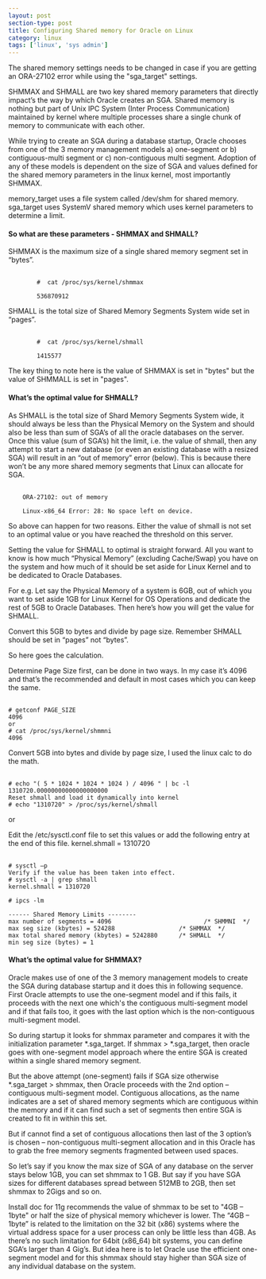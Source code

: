 ```yaml
---
layout: post
section-type: post
title: Configuring Shared memory for Oracle on Linux
category: linux
tags: ['linux', 'sys admin']
---
```


The shared memory settings needs to be changed in case if you are getting an ORA-27102 error while using the "sga_target" settings.

SHMMAX and SHMALL are two key shared memory parameters that directly impact’s the way by which Oracle creates an SGA.  Shared memory is nothing but part of Unix IPC System (Inter Process Communication) maintained by kernel where multiple  processes share a single chunk of memory to communicate with each other.

While trying to create an SGA during a database startup, Oracle chooses from one of the 3 memory management models 
a) one-segment or b) contiguous-multi segment or c) non-contiguous multi segment. Adoption of any of these models is  dependent on the size of SGA and values defined for the shared memory parameters in the linux kernel, most importantly SHMMAX.

memory_target uses a file system called /dev/shm for shared memory. sga_target uses SystemV shared memory which uses kernel parameters to determine a limit. 

#### So what are these parameters - SHMMAX and SHMALL? 

SHMMAX is the maximum size of a single shared memory segment set in “bytes”.

<pre> <code data-trim class="bash">
		#  cat /proc/sys/kernel/shmmax

		536870912
</code></pre>

SHMALL is the total size of Shared Memory Segments System wide set in “pages”.

<pre> <code data-trim class="bash">
		#  cat /proc/sys/kernel/shmall

		1415577
</code></pre>

The key thing to note here is the value of SHMMAX is set in "bytes" but the value of SHMMALL is set in "pages".

#### What’s the optimal value for SHMALL? 

As SHMALL is the total size of Shard Memory Segments System wide, it should always be less than the Physical Memory 
on the System and should also be less than sum of SGA’s of all the oracle databases on the server. Once this value 
(sum of SGA’s) hit the limit, i.e. the value of shmall, then any attempt to start a new database (or even an existing  database with a resized SGA) will result in an “out of memory” error (below). This is because there won’t be any more shared memory segments that Linux can allocate for SGA.

<pre> <code data-trim class="yaml">
	ORA-27102: out of memory

	Linux-x86_64 Error: 28: No space left on device.
</code></pre>

So above can happen for two reasons. Either the value of shmall is not set to an optimal value or you have reached 
the threshold on this server.

Setting the value for SHMALL to optimal is straight forward. All you want to know is how much “Physical Memory” 
(excluding Cache/Swap) you have on the system and how much of it should be set aside for Linux Kernel and to be 
dedicated to Oracle Databases.

For e.g. Let say the Physical Memory of a system is 6GB, out of which you want to set aside 1GB for Linux Kernel for 
OS Operations and dedicate the rest of 5GB to Oracle Databases. Then here’s how you will get the value for SHMALL.

Convert this 5GB to bytes and divide by page size. Remember SHMALL should be set in “pages” not “bytes”.

So here goes the calculation.

Determine Page Size first, can be done in two ways. In my case it’s 4096 and that’s the recommended and default in most cases which you can keep the same. 

<pre> <code data-trim class="bash">
# getconf PAGE_SIZE
4096
or
# cat /proc/sys/kernel/shmmni
4096
</code></pre>

Convert 5GB into bytes and divide by page size, I used the linux calc to do the math.

<pre> <code data-trim class="bash">
# echo "( 5 * 1024 * 1024 * 1024 ) / 4096 " | bc -l
1310720.00000000000000000000
Reset shmall and load it dynamically into kernel
# echo "1310720" > /proc/sys/kernel/shmall
</code></pre>

or

Edit the /etc/sysctl.conf file to set this values or add the following entry at the end of this file.
kernel.shmall =  1310720

<pre> <code data-trim class="bash">
# sysctl –p
Verify if the value has been taken into effect.
# sysctl -a | grep shmall
kernel.shmall = 1310720

# ipcs -lm

------ Shared Memory Limits --------
max number of segments = 4096                          /* SHMMNI  */
max seg size (kbytes) = 524288                  /* SHMMAX  */
max total shared memory (kbytes) = 5242880      /* SHMALL  */
min seg size (bytes) = 1
</code></pre>



#### What’s the optimal value for SHMMAX? 

Oracle makes use of one of the 3 memory management models to create the SGA during database startup and it 
does this in following sequence. First Oracle attempts to use the one-segment model and if this fails, it proceeds 
with the next one which's the contiguous multi-segment model and if that fails too, it goes with the last option 
which is the non-contiguous multi-segment model.

So during startup it looks for shmmax parameter and compares it with the initialization parameter *.sga_target. 
If shmmax > *.sga_target, then oracle goes with one-segment model approach where the entire SGA is created 
within a single shared memory segment.

But the above attempt (one-segment) fails if SGA size otherwise *.sga_target  > shmmax, then Oracle proceeds with 
the 2nd option – contiguous multi-segment model. Contiguous allocations, as the name indicates are a set of 
shared memory segments which are contiguous within the memory and if it can find such a set of segments then 
entire SGA is created to fit in within this set. 


But if cannot find a set of contiguous allocations then last of the 3 option’s is chosen – non-contiguous multi-segment allocation and in this Oracle has to grab the free memory segments fragmented between used spaces.

So let’s say if you know the max size of SGA of any database on the server stays below 1GB, you can set shmmax to 1 GB. But say if you have SGA sizes for different databases spread between 512MB to 2GB, then set shmmax to 2Gigs and so on.

Install doc for 11g recommends the value of shmmax to be set to "4GB – 1byte" or half the size of physical memory whichever is lower. The “4GB – 1byte” is related to the limitation on the 32 bit (x86) systems where the virtual address space for a user process can only be  little less than 4GB. As there’s no such limitation for 64bit (x86_64) bit systems, you can define SGA’s larger than 4 Gig’s. But idea here is  to let Oracle use the efficient one-segment model and for this shmmax should stay higher than SGA size of any individual database on the system.

